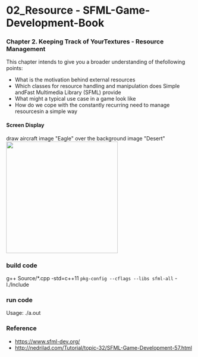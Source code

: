 02_Resource - SFML-Game-Development-Book
===============

### Chapter 2. Keeping Track of YourTextures - Resource Management
This chapter intends to give you a broader understanding of thefollowing points:
- What is the motivation behind external resources
- Which classes for resource handling and manipulation does Simple andFast Multimedia Library (SFML) provide
- What might a typical use case in a game look like
- How do we cope with the constantly recurring need to manage resourcesin a simple way


#### Screen Display
draw aircraft image "Eagle" over the background image "Desert"  <br/>
<image src="https://raw.githubusercontent.com/ohwada/SFML-Game-Development-Book/master/02_Resource/screenshot/screensht_resources.png" width="300" /><br/>

### build code
g++ Source/*.cpp  -std=c++11 `pkg-config --cflags --libs sfml-all`  -I./Include  <br/>

### run code
Usage: ./a.out <br/>

### Reference <br/>
- https://www.sfml-dev.org/
- http://nedrilad.com/Tutorial/topic-32/SFML-Game-Development-57.html

